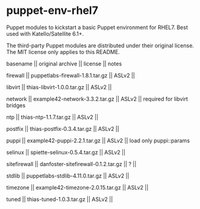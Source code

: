 # puppet-env-rhel7
Puppet modules to kickstart a basic Puppet environment for RHEL7. Best used with Katello/Satellite 6.1+.

The third-party Puppet modules are distributed under their original license.
The MIT license only applies to this README.

basename     || original archive                    || license || notes

firewall     || puppetlabs-firewall-1.8.1.tar.gz    || ASLv2   ||

libvirt      || thias-libvirt-1.0.0.tar.gz          || ASLv2   || 

network      || example42-network-3.3.2.tar.gz      || ASLv2   || required for libvirt bridges

ntp          || thias-ntp-1.1.7.tar.gz              || ASLv2   ||

postfix      || thias-postfix-0.3.4.tar.gz          || ASLv2   ||

puppi        || example42-puppi-2.2.1.tar.gz        || ASLv2   || load only puppi::params

selinux      || spiette-selinux-0.5.4.tar.gz        || ASLv2   ||

sitefirewall || danfoster-sitefirewall-0.1.2.tar.gz || ?       ||

stdlib       || puppetlabs-stdlib-4.11.0.tar.gz     || ASLv2   ||

timezone     || example42-timezone-2.0.15.tar.gz    || ASLv2   ||

tuned        || thias-tuned-1.0.3.tar.gz            || ASLv2   ||

